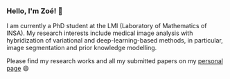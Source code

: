 ### Hello, I'm Zoé! 👋

I am currently a PhD student at the LMI (Laboratory of Mathematics of INSA). My research interests include medical image analysis with hybridization of variational and deep-learning-based methods, in particular, image segmentation and prior knowledge modelling.

Please find my research works and all my submitted papers on my <a href="http://lmi.insa-rouen.fr/91-zoelambert.html" target="_blank"> personal page</a> 😄



<!--
**zoelambert/zoelambert** is a ✨ _special_ ✨ repository because its `README.md` (this file) appears on your GitHub profile.

Here are some ideas to get you started:

- 🔭 I’m currently working on ...
- 🌱 I’m currently learning ...
- 👯 I’m looking to collaborate on ...
- 🤔 I’m looking for help with ...
- 💬 Ask me about ...
- 📫 How to reach me: ...
- 😄 Pronouns: ...
- ⚡ Fun fact: ...
-->
